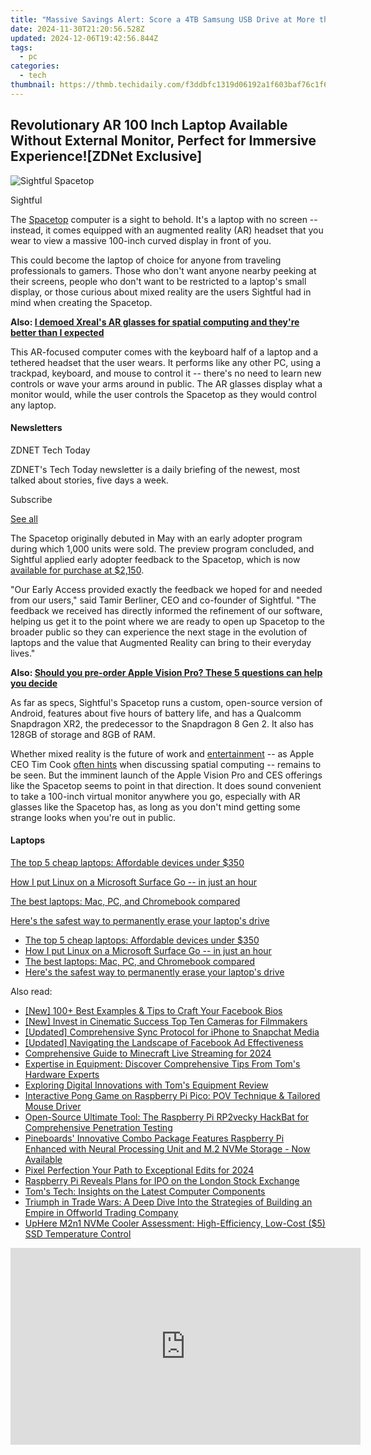 ```yaml
---
title: "Massive Savings Alert: Score a 4TB Samsung USB Drive at More than 50%% Discounted Rates This Labor Day, Exclusively on Amazon!"
date: 2024-11-30T21:20:56.528Z
updated: 2024-12-06T19:42:56.844Z
tags:
  - pc
categories:
  - tech
thumbnail: https://thmb.techidaily.com/f3ddbfc1319d06192a1f603baf76c1f6dea1578ed46bf0e0e3227f2988d719a1.jpg
---
```


## Revolutionary AR 100 Inch Laptop Available Without External Monitor, Perfect for Immersive Experience![ZDNet Exclusive]

![Sightful Spacetop](https://www.zdnet.com/a/img/resize/7ff64b211bccdae9e023f61cf988dce7f8e58804/2024/01/18/92490641-9e15-4cbc-b3d4-66c68141e43c/spacetop.jpg?auto=webp&width=1280)

Sightful

The [Spacetop](https://sightful.com/) computer is a sight to behold. It's a laptop with no screen -- instead, it comes equipped with an augmented reality (AR) headset that you wear to view a massive 100-inch curved display in front of you. 

This could become the laptop of choice for anyone from traveling professionals to gamers. Those who don't want anyone nearby peeking at their screens, people who don't want to be restricted to a laptop's small display, or those curious about mixed reality are the users Sightful had in mind when creating the Spacetop. 

**Also: [I demoed Xreal's AR glasses for spatial computing and they're better than I expected](https://www.zdnet.com/article/i-demoed-xreals-ar-glasses-for-spatial-computing-and-theyre-better-than-i-expected/)**

This AR-focused computer comes with the keyboard half of a laptop and a tethered headset that the user wears. It performs like any other PC, using a trackpad, keyboard, and mouse to control it -- there's no need to learn new controls or wave your arms around in public. The AR glasses display what a monitor would, while the user controls the Spacetop as they would control any laptop.

#### Newsletters

ZDNET Tech Today

ZDNET's Tech Today newsletter is a daily briefing of the newest, most talked about stories, five days a week.

 Subscribe

[See all](https://www.zdnet.com/newsletters/)

The Spacetop originally debuted in May with an early adopter program during which 1,000 units were sold. The preview program concluded, and Sightful applied early adopter feedback to the Spacetop, which is now [available for purchase at $2,150](https://sightful.com/).

"Our Early Access provided exactly the feedback we hoped for and needed from our users," said Tamir Berliner, CEO and co-founder of Sightful. "The feedback we received has directly informed the refinement of our software, helping us get it to the point where we are ready to open up Spacetop to the broader public so they can experience the next stage in the evolution of laptops and the value that Augmented Reality can bring to their everyday lives."

**Also: [Should you pre-order Apple Vision Pro? These 5 questions can help you decide](https://www.zdnet.com/article/apple-vision-pro-should-you-pre-order/)**

As far as specs, Sightful's Spacetop runs a custom, open-source version of Android, features about five hours of battery life, and has a Qualcomm Snapdragon XR2, the predecessor to the Snapdragon 8 Gen 2\. It also has 128GB of storage and 8GB of RAM. 

Whether mixed reality is the future of work and [entertainment](https://www.zdnet.com/article/apple-is-now-marketing-vision-pro-as-the-ultimate-entertainment-device/) \-- as Apple CEO Tim Cook [often hints](https://www.zdnet.com/article/apple-vision-pro-in-stores-february-2-pre-orders-start-january-19/) when discussing spatial computing -- remains to be seen. But the imminent launch of the Apple Vision Pro and CES offerings like the Spacetop seems to point in that direction. It does sound convenient to take a 100-inch virtual monitor anywhere you go, especially with AR glasses like the Spacetop has, as long as you don't mind getting some strange looks when you're out in public. 

#### Laptops

[The top 5 cheap laptops: Affordable devices under $350](https://www.zdnet.com/article/best-cheap-laptop/ "The top 5 cheap laptops: Affordable devices under $350")

[How I put Linux on a Microsoft Surface Go -- in just an hour](https://www.zdnet.com/article/how-i-put-linux-on-a-microsoft-surface-go-in-just-an-hour/ "How I put Linux on a Microsoft Surface Go -- in just an hour")

[The best laptops: Mac, PC, and Chromebook compared](https://www.zdnet.com/article/best-laptop/ "The best laptops: Mac, PC, and Chromebook compared")

[Here's the safest way to permanently erase your laptop's drive](https://www.zdnet.com/article/wiping-a-windows-laptop-heres-the-safest-free-way-to-erase-your-personal-data/ "Here's the safest way to permanently erase your laptop's drive")

* [The top 5 cheap laptops: Affordable devices under $350](https://www.zdnet.com/article/best-cheap-laptop/ "The top 5 cheap laptops: Affordable devices under $350")
* [How I put Linux on a Microsoft Surface Go -- in just an hour](https://www.zdnet.com/article/how-i-put-linux-on-a-microsoft-surface-go-in-just-an-hour/ "How I put Linux on a Microsoft Surface Go -- in just an hour")
* [The best laptops: Mac, PC, and Chromebook compared](https://www.zdnet.com/article/best-laptop/ "The best laptops: Mac, PC, and Chromebook compared")
* [Here's the safest way to permanently erase your laptop's drive](https://www.zdnet.com/article/wiping-a-windows-laptop-heres-the-safest-free-way-to-erase-your-personal-data/ "Here's the safest way to permanently erase your laptop's drive")

<ins class="adsbygoogle"
     style="display:block"
     data-ad-format="autorelaxed"
     data-ad-client="ca-pub-7571918770474297"
     data-ad-slot="1223367746"></ins>

<ins class="adsbygoogle"
     style="display:block"
     data-ad-client="ca-pub-7571918770474297"
     data-ad-slot="8358498916"
     data-ad-format="auto"
     data-full-width-responsive="true"></ins>

<span class="atpl-alsoreadstyle">Also read:</span>
<div><ul>
<li><a href="https://facebook-videos.techidaily.com/new-100plus-best-examples-and-tips-to-craft-your-facebook-bios/"><u>[New] 100+ Best Examples & Tips to Craft Your Facebook Bios</u></a></li>
<li><a href="https://extra-approaches.techidaily.com/new-invest-in-cinematic-success-top-ten-cameras-for-filmmakers/"><u>[New] Invest in Cinematic Success Top Ten Cameras for Filmmakers</u></a></li>
<li><a href="https://snapchat-videos.techidaily.com/updated-comprehensive-sync-protocol-for-iphone-to-snapchat-media/"><u>[Updated] Comprehensive Sync Protocol for iPhone to Snapchat Media</u></a></li>
<li><a href="https://facebook-videos.techidaily.com/updated-navigating-the-landscape-of-facebook-ad-effectiveness/"><u>[Updated] Navigating the Landscape of Facebook Ad Effectiveness</u></a></li>
<li><a href="https://video-screen-grab.techidaily.com/comprehensive-guide-to-minecraft-live-streaming-for-2024/"><u>Comprehensive Guide to Minecraft Live Streaming for 2024</u></a></li>
<li><a href="https://hardware-reviews.techidaily.com/expertise-in-equipment-discover-comprehensive-tips-from-toms-hardware-experts/"><u>Expertise in Equipment: Discover Comprehensive Tips From Tom's Hardware Experts</u></a></li>
<li><a href="https://hardware-reviews.techidaily.com/exploring-digital-innovations-with-toms-equipment-review/"><u>Exploring Digital Innovations with Tom's Equipment Review</u></a></li>
<li><a href="https://hardware-reviews.techidaily.com/interactive-pong-game-on-raspberry-pi-pico-pov-technique-and-tailored-mouse-driver/"><u>Interactive Pong Game on Raspberry Pi Pico: POV Technique & Tailored Mouse Driver</u></a></li>
<li><a href="https://hardware-reviews.techidaily.com/open-source-ultimate-tool-the-raspberry-pi-rp2vecky-hackbat-for-comprehensive-penetration-testing/"><u>Open-Source Ultimate Tool: The Raspberry Pi RP2vecky HackBat for Comprehensive Penetration Testing</u></a></li>
<li><a href="https://hardware-reviews.techidaily.com/1723964507389-pineboards-innovative-combo-package-features-raspberry-pi-enhanced-with-neural-processing-unit-and-m2-nvme-storage-now-available/"><u>Pineboards' Innovative Combo Package Features Raspberry Pi Enhanced with Neural Processing Unit and M.2 NVMe Storage - Now Available</u></a></li>
<li><a href="https://extra-approaches.techidaily.com/pixel-perfection-your-path-to-exceptional-edits-for-2024/"><u>Pixel Perfection Your Path to Exceptional Edits for 2024</u></a></li>
<li><a href="https://hardware-reviews.techidaily.com/raspberry-pi-reveals-plans-for-ipo-on-the-london-stock-exchange/"><u>Raspberry Pi Reveals Plans for IPO on the London Stock Exchange</u></a></li>
<li><a href="https://hardware-reviews.techidaily.com/toms-tech-insights-on-the-latest-computer-components/"><u>Tom's Tech: Insights on the Latest Computer Components</u></a></li>
<li><a href="https://buynow-reviews.techidaily.com/triumph-in-trade-wars-a-deep-dive-into-the-strategies-of-building-an-empire-in-offworld-trading-company/"><u>Triumph in Trade Wars: A Deep Dive Into the Strategies of Building an Empire in Offworld Trading Company</u></a></li>
<li><a href="https://hardware-tips.techidaily.com/uphere-m2n1-nvme-cooler-assessment-high-efficiency-low-cost-5-ssd-temperature-control/"><u>UpHere M2n1 NVMe Cooler Assessment: High-Efficiency, Low-Cost ($5) SSD Temperature Control</u></a></li>
</ul></div>

<!-- affiliate ads begin -->
<iframe width="560" height="315" src="https://www.youtube.com/embed/eu4vwlZcMvM?si=4vEczfVU4BUUFP-t" title="YouTube video player" frameborder="0" allow="accelerometer; autoplay; clipboard-write; encrypted-media; gyroscope; picture-in-picture; web-share" referrerpolicy="strict-origin-when-cross-origin" allowfullscreen></iframe>
<!-- affiliate ads end -->

